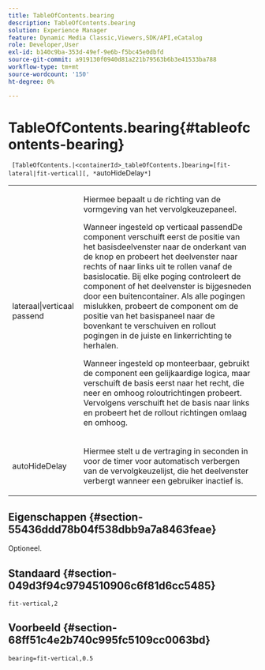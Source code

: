 ```yaml
---
title: TableOfContents.bearing
description: TableOfContents.bearing
solution: Experience Manager
feature: Dynamic Media Classic,Viewers,SDK/API,eCatalog
role: Developer,User
exl-id: b140c9ba-353d-49ef-9e6b-f5bc45e0dbfd
source-git-commit: a919130f0940d81a221b79563b6b3e41533ba788
workflow-type: tm+mt
source-wordcount: '150'
ht-degree: 0%

---
```


# TableOfContents.bearing{#tableofcontents-bearing}

` [TableOfContents.|<containerId>_tableOfContents.]bearing=[fit-lateral|fit-vertical][, *`autoHideDelay`*]`

<table id="table_5151E6EA076C4AAD8D952A09E1F17C44"> 
 <tbody> 
  <tr> 
   <td> <p> <span class="codeph"> lateraal|verticaal passend</span> </p> </td> 
   <td> <p> Hiermee bepaalt u de richting van de vormgeving van het vervolgkeuzepaneel. </p> <p>Wanneer ingesteld op <span class="codeph"> verticaal passend</span>De component verschuift eerst de positie van het basisdeelvenster naar de onderkant van de knop en probeert het deelvenster naar rechts of naar links uit te rollen vanaf de basislocatie. Bij elke poging controleert de component of het deelvenster is bijgesneden door een buitencontainer. Als alle pogingen mislukken, probeert de component om de positie van het basispaneel naar de bovenkant te verschuiven en rollout pogingen in de juiste en linkerrichting te herhalen. </p> <p>Wanneer ingesteld op <span class="codeph"> monteerbaar</span>, gebruikt de component een gelijkaardige logica, maar verschuift de basis eerst naar het recht, die neer en omhoog roloutrichtingen probeert. Vervolgens verschuift het de basis naar links en probeert het de rollout richtingen omlaag en omhoog. </p> </td> 
  </tr> 
  <tr> 
   <td> <p> <span class="codeph"><span class="varname"> autoHideDelay</span></span> </p> </td> 
   <td> <p> Hiermee stelt u de vertraging in seconden in voor de timer voor automatisch verbergen van de vervolgkeuzelijst, die het deelvenster verbergt wanneer een gebruiker inactief is. </p> </td> 
  </tr> 
 </tbody> 
</table>

## Eigenschappen {#section-55436ddd78b04f538dbb9a7a8463feae}

Optioneel.

## Standaard {#section-049d3f94c9794510906c6f81d6cc5485}

`fit-vertical,2`

## Voorbeeld {#section-68ff51c4e2b740c995fc5109cc0063bd}

`bearing=fit-vertical,0.5`
